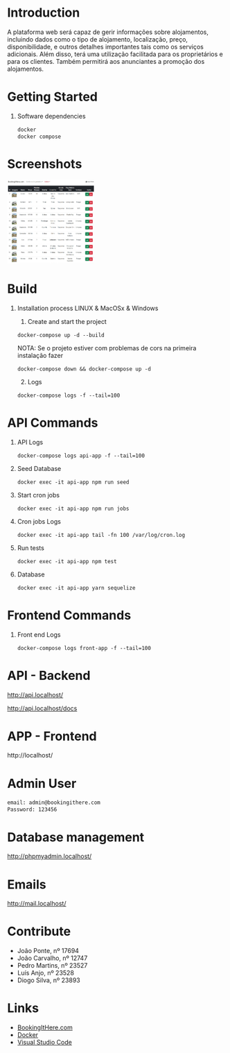 # Introduction 
A plataforma web será capaz de gerir informações sobre alojamentos, incluindo dados como o tipo de alojamento, localização, preço, disponibilidade, e outros detalhes importantes tais como os serviços adicionais. Além disso, terá uma utilização facilitada para os proprietários e para os clientes. Também permitirá aos anunciantes a promoção dos alojamentos.

# Getting Started
1. Software dependencies

   ```
   docker
   docker compose
   ```
# Screenshots

<img src="https://github.com/L-Anjo/BookingItNodeReact/blob/main/BookingItHere/1.PNG" width="200" />

# Build

1. Installation process LINUX & MacOSx & Windows
   1. Create and start the project
   ```shell
   docker-compose up -d --build
   ```
   NOTA: Se o projeto estiver com problemas de cors na primeira instalação fazer
   ```shell
   docker-compose down && docker-compose up -d
   ```
   
   2. Logs
   ```shell
   docker-compose logs -f --tail=100
   ```

# API Commands
1. API Logs
   ```shell
   docker-compose logs api-app -f --tail=100
   ```

2. Seed Database
   ```shell
   docker exec -it api-app npm run seed
   ```

3. Start cron jobs
   ```shell
   docker exec -it api-app npm run jobs
   ```

4. Cron jobs Logs
   ```shell
   docker exec -it api-app tail -fn 100 /var/log/cron.log
   ```

5. Run tests
   ```shell
   docker exec -it api-app npm test
   ```

6. Database
   ```shell
   docker exec -it api-app yarn sequelize
   ```

# Frontend Commands
1. Front end Logs
   ```shell
   docker-compose logs front-app -f --tail=100
   ```

# API - Backend

   http://api.localhost/

   http://api.localhost/docs

# APP - Frontend

   http://localhost/

# Admin User
  ```
  email: admin@bookingithere.com
  Password: 123456
  ```

# Database management

   http://phpmyadmin.localhost/

# Emails

   http://mail.localhost/

# Contribute

- João Ponte, nº 17694
- João Carvalho, nº 12747
- Pedro Martins, nº 23527
- Luís Anjo, nº 23528
- Diogo Silva, nº 23893

# Links

- [BookingItHere.com](https://BookingItHere.com)
- [Docker](https://docker.com)
- [Visual Studio Code](https://github.com/Microsoft/vscode)

